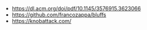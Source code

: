 - https://dl.acm.org/doi/pdf/10.1145/3576915.3623066
- https://github.com/francozappa/bluffs
- https://knobattack.com/